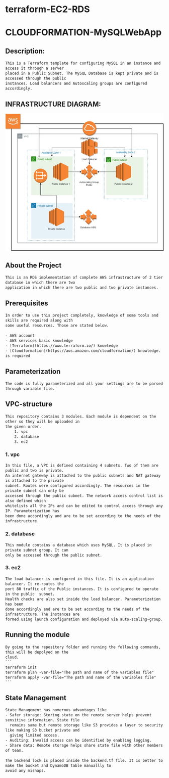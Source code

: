 # terraform-EC2-RDS

# CLOUDFORMATION-MySQLWebApp

## Description:
	 
	This is a Terraform template for configuring MySQL in an instance and access it through a server
	placed in a Public Subnet. The MySQL Database is kept private and is accessed through the public
	instances. Load balancers and Autoscaling groups are configured accordingly.
	

## INFRASTRUCTURE DIAGRAM: 

![alt text](AWS-Infra-diag.jpg)

## About the Project

    This is an RDS implementation of complete AWS infrastructure of 2 tier database in which there are two 
    application in which there are two public and two private instances. 
## Prerequisites

    In order to use this project completely, knowledge of some tools and skills are required along with 
    some useful resources. Those are stated below.
    
    - AWS account 
    - AWS services basic knowledge
    - [Terraform](https://www.terraform.io/) knowledge
    - [Cloudformation](https://aws.amazon.com/cloudformation/) knowledge.
    is required


## Parameterization 

    The code is fully parameterized and all your settings are to be parsed through variable file.

## VPC-structure

	This repository contains 3 modules. Each module is dependent on the other so they will be uploaded in
	the given order.
		1. vpc
		2. database
		3. ec2

### 1. vpc
	In this file, a VPC is defined containing 4 subnets. Two of them are public and two is private.
	An internet gateway is attached to the public subnets and NAT gateway is attached to the private
	subnet. Routes were configured accordingly. The resources in the private subnet can only be 
	accessed through the public subnet. The network access control list is also defined which 
	whitelists all the IPs and can be edited to control access through any IP. Parameterization has 
	been done accordingly and are to be set according to the needs of the infrastructure.

### 2. database

	This module contains a database which uses MySQL. It is placed in private subnet group. It can 
    only be accessed through the public subnet. 

### 3. ec2

	The load balancer is configured in this file. It is an application balancer. It re-routes the 
	port 80 traffic of the Public instances. It is configured to operate in the public 	subnet. 
    Health checks are also set inside the load balancer. Parameterization has been 
	done accordingly and are to be set according to the needs of the infrastructure. The instances are 
    formed using launch configuration and deployed via auto-scaling-group.

## Running the module

    By going to the repository folder and running the following commands, this will be depolyed on the
    cloud.
    ```
    terraform init
    terraform plan -var-file="The path and name of the variables file"
    terraform apply -var-file="The path and name of the variables file"
    ```
## State Management

    State Management has numerous advantages like
    - Safer storage: Storing state on the remote server helps prevent sensitive information. State file
      remains same but remote storage like S3 provides a layer to security like making S3 bucket private and 
      giving limited access.
    - Auditing: Invalid access can be identified by enabling logging.
    - Share data: Remote storage helps share state file with other members of team.

    The backend lock is placed inside the backend.tf file. It is better to make the bucket and DynamoDB table manuallly to 
    avoid any mishaps.
